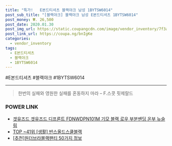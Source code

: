 ```yaml
--- 
title: "특가!   E본드티셔츠 블랙야크 남성 1BYTSW6014" 
post_sub_title: "[블랙야크] 블랙야크 남성 E본드티셔츠 1BYTSW6014" 
post_money: ₩. 26,500 
post_date: 2020.01.30 
post_img_url: https://static.coupangcdn.com/image/vendor_inventory/7f3a/a29e53cde574cc79d72d8c1a40ebbca770d0a72c1b334d1e1485ddfe177c.jpg 
post_link_url: https://coupa.ng/bnIgKe 
categories: 
  - vendor_inventory 
tags: 
  - E본드티셔츠 
  - 블랙야크 
  - 1BYTSW6014 
--- 
```

  #E본드티셔츠 #블랙야크 #1BYTSW6014 
<hr> 

> 한번의 실패와 영원한 실패를 혼동하지 마라  – F.스콧 핏제랄드 


### POWER LINK

* <a href="https://blog.naver.com/sakai111/221783416502" target="_blank">겟유즈드 겟유즈드 디프론트 FDNWDPN101M 기모 블랙 로우 부분밴딩 온부 뉴슬림</a>
* <a href="https://blog.naver.com/fasyy4321/221777511505" target="_blank"> TOP ~41위 [생활] 반스올드스쿨블랙</a>
* <a href="https://blog.naver.com/fasyy4321/221785556100" target="_blank">[추천]원더브라블랙팬티 50가지 정보</a>
